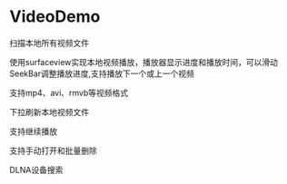 # VideoDemo
<p>扫描本地所有视频文件</p>
<p>使用surfaceview实现本地视频播放，播放器显示进度和播放时间，可以滑动SeekBar调整播放进度,支持播放下一个或上一个视频</p>
<p>支持mp4、avi、rmvb等视频格式</p>
<p>下拉刷新本地视频文件</p>
<p>支持继续播放</p>
<p>支持手动打开和批量删除</p>
<p>DLNA设备搜索</p>
